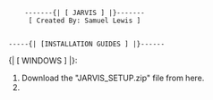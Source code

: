         -------{| [ JARVIS ] |}------- 
         [ Created By: Samuel Lewis ]


    -----{| [INSTALLATION GUIDES ] |}------
    
{| [ WINDOWS ] |}:
1. Download the "JARVIS_SETUP.zip" file from here.
2.